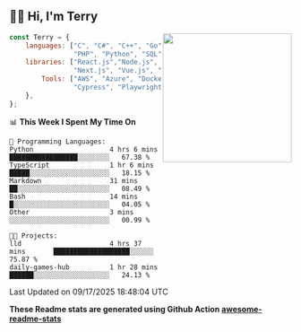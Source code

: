 <h2>👋🏻 Hi, I'm Terry</h2>

<img align='right' src="https://media.giphy.com/media/fkZukR450RQ1qnGaq9/giphy.gif" width="230">

```javascript
const Terry = {
    languages: ["C", "C#", "C++", "Go", "Java", "Javascript",
                "PHP", "Python", "SQL", "Typescript"],
    libraries: ["React.js","Node.js", ".Net", "Express.js",
                "Next.js", "Vue.js", "Astro.js", "CUDA"],
        Tools: ["AWS", "Azure", "Docker🐳", "Git", "Figma",
                "Cypress", "Playwright", "Postman", "Jira"],
    },
};
```
<!--START_SECTION:waka-->
📊 **This Week I Spent My Time On** 

```text
💬 Programming Languages: 
Python                   4 hrs 6 mins        █████████████████░░░░░░░░   67.38 % 
TypeScript               1 hr 6 mins         █████░░░░░░░░░░░░░░░░░░░░   18.15 % 
Markdown                 31 mins             ██░░░░░░░░░░░░░░░░░░░░░░░   08.49 % 
Bash                     14 mins             █░░░░░░░░░░░░░░░░░░░░░░░░   04.05 % 
Other                    3 mins              ░░░░░░░░░░░░░░░░░░░░░░░░░   00.99 % 

🐱‍💻 Projects: 
lld                      4 hrs 37 mins       ███████████████████░░░░░░   75.87 % 
daily-games-hub          1 hr 28 mins        ██████░░░░░░░░░░░░░░░░░░░   24.13 % 
```


 Last Updated on 09/17/2025 18:48:04 UTC
<!--END_SECTION:waka-->

**These Readme stats are generated using Github Action [awesome-readme-stats](https://github.com/anmol098/waka-readme-stats)**
